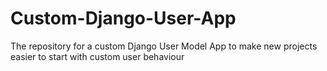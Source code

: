 # Custom-Django-User-App
The repository for a custom Django User Model App to make new projects easier to start with custom user behaviour

